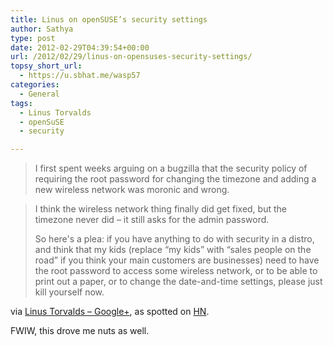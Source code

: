 ```yaml
---
title: Linus on openSUSE’s security settings
author: Sathya
type: post
date: 2012-02-29T04:39:54+00:00
url: /2012/02/29/linus-on-opensuses-security-settings/
topsy_short_url:
  - https://u.sbhat.me/wasp57
categories:
  - General
tags:
  - Linus Torvalds
  - openSuSE
  - security

---
```

> I first spent weeks arguing on a bugzilla that the security policy of requiring the root password for changing the timezone and adding a new wireless network was moronic and wrong.
  
> I think the wireless network thing finally did get fixed, but the timezone never did &#8211; it still asks for the admin password.
> 
> So here's a plea: if you have anything to do with security in a distro, and think that my kids (replace &#8220;my kids&#8221; with &#8220;sales people on the road&#8221; if you think your main customers are businesses) need to have the root password to access some wireless network, or to be able to print out a paper, or to change the date-and-time settings, please just kill yourself now.

via [Linus Torvalds &#8211; Google+][1], as spotted on [HN][2].

FWIW, this drove me nuts as well.

 [1]: https://plus.google.com/102150693225130002912/posts
 [2]: https://news.ycombinator.com/item?id=3644907
